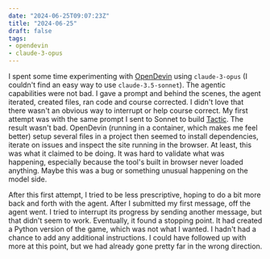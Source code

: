 ```yaml
---
date: "2024-06-25T09:07:23Z"
title: "2024-06-25"
draft: false
tags:
- opendevin
- claude-3-opus
---
```


I spent some time experimenting with [OpenDevin](https://github.com/OpenDevin/OpenDevin) using `claude-3-opus` (I couldn't find an easy way to use `claude-3.5-sonnet`).
The agentic capabilities were not bad.
I gave a prompt and behind the scenes, the agent iterated, created files, ran code and course corrected.
I didn't love that there wasn't an obvious way to interrupt or help course correct.
My first attempt was with the same prompt I sent to Sonnet to build [Tactic](/posts/2024/claude-3.5-sonnet-codes).
The result wasn't bad.
OpenDevin (running in a container, which makes me feel better) setup several files in a project then seemed to install dependencies, iterate on issues and inspect the site running in the browser.
At least, this was what it claimed to be doing.
It was hard to validate what was happening, especially because the tool's built in browser never loaded anything.
Maybe this was a bug or something unusual happening on the model side.

After this first attempt, I tried to be less prescriptive, hoping to do a bit more back and forth with the agent.
After I submitted my first message, off the agent went.
I tried to interrupt its progress by sending another message, but that didn't seem to work.
Eventually, it found a stopping point.
It had created a Python version of the game, which was not what I wanted.
I hadn't had a chance to add any additional instructions.
I could have followed up with more at this point, but we had already gone pretty far in the wrong direction.
